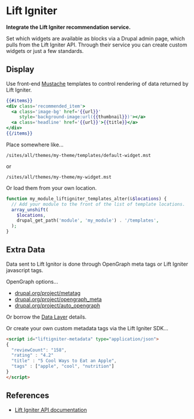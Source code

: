 Lift Igniter
==============
**Integrate the Lift Igniter recommendation service.**

Set which widgets are available as blocks via a Drupal admin page, which pulls from the Lift Igniter API.  Through their service you can create custom widgets or just a few standards.

## Display

Use front-end [Mustache](https://github.com/janl/mustache.js) templates to control rendering of data returned by Lift Igniter.
```handlebars
{{#items}}
<div class='recommended_item'>
  <a class='image-bg' href='{{url}}'
     style='background-image:url({{thumbnail}})'></a>
  <a class='headline' href='{{url}}'>{{title}}</a>
</div>
{{/items}}
```
Place somewhere like...

```
/sites/all/themes/my-theme/templates/default-widget.mst
```
or

```
/sites/all/themes/my-theme/my-widget.mst
```

Or load them from your own location.
```php
function my_module_liftigniter_templates_alter(&$locations) {
  // Add your module to the front of the list of template locations.
  array_unshift(
    $locations,
    drupal_get_path('module', 'my_module') . '/templates',
  );
}
```

## Extra Data

Data sent to Lift Ignitor is done through OpenGraph meta tags or Lift Igniter javascript tags.

OpenGraph options...
* [drupal.org/project/metatag](https://www.drupal.org/project/metatag)
* [drupal.org/project/opengraph_meta](https://www.drupal.org/project/opengraph_meta)
* [drupal.org/project/auto_opengraph](https://www.drupal.org/project/auto_opengraph)

Or borrow the [Data Layer](https://www.drupal.org/project/datalayer) details.

Or create your own custom metadata tags via the Lift Igniter SDK...
```html
<script id="liftigniter-metadata" type="application/json">
{
  "reviewCount": "158",
  "rating" : "4.2"
  "title" : "5 Cool Ways to Eat an Apple",
  "tags" : ["apple", "cool", "nutrition"]
}
</script>
```

## References

* [Lift Igniter API documentation](http://www.liftigniter.com/liftigniter-javascript-sdk-docs-1-1)
